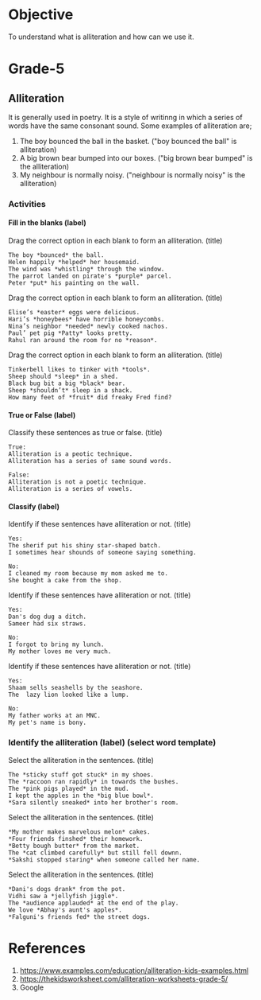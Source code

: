 # Objective

To understand what is alliteration and how can we use it.

# Grade-5

## Alliteration

It is generally used in poetry. It is a style of writinng in which a series of words have the same consonant sound. Some examples of alliteration are;
1. The boy bounced the ball in the basket.
("boy bounced the ball" is alliteration)
2. A big brown bear bumped into our boxes.
("big brown bear bumped" is the alliteration)
3. My neighbour is normally noisy.
("neighbour is normally noisy" is the alliteration)

### Activities

#### Fill in the blanks (label)

Drag the correct option in each blank to form an alliteration. (title)
```
The boy *bounced* the ball.
Helen happily *helped* her housemaid.
The wind was *whistling* through the window.
The parrot landed on pirate's *purple* parcel.
Peter *put* his painting on the wall.
```


Drag the correct option in each blank to form an alliteration. (title)
```
Elise’s *easter* eggs were delicious.
Hari’s *honeybees* have horrible honeycombs.
Nina’s neighbor *needed* newly cooked nachos.
Paul’ pet pig *Patty* looks pretty.
Rahul ran around the room for no *reason*.
```

Drag the correct option in each blank to form an alliteration. (title)
```
Tinkerbell likes to tinker with *tools*.
Sheep should *sleep* in a shed.
Black bug bit a big *black* bear.
Sheep *shouldn’t* sleep in a shack.
How many feet of *fruit* did freaky Fred find?
```

#### True or False (label)

Classify these sentences as true or false. (title)
```
True:
Alliteration is a peotic technique.
Alliteration has a series of same sound words.

False:
Alliteration is not a poetic technique.
Alliteration is a series of vowels.
```

#### Classify (label)

Identify if these sentences have alliteration or not. (title)
```
Yes:
The sherif put his shiny star-shaped batch.
I sometimes hear shounds of someone saying something.

No:
I cleaned my room because my mom asked me to.
She bought a cake from the shop.
```

Identify if these sentences have alliteration or not. (title)
```
Yes:
Dan's dog dug a ditch.
Sameer had six straws.

No:
I forgot to bring my lunch.
My mother loves me very much.
```

Identify if these sentences have alliteration or not. (title)
```
Yes:
Shaam sells seashells by the seashore.
The  lazy lion looked like a lump.

No:
My father works at an MNC.
My pet's name is bony.
```

### Identify the alliteration (label) (select word template)

Select the alliteration in the sentences. (title)
```
The *sticky stuff got stuck* in my shoes.
The *raccoon ran rapidly* in towards the bushes.
The *pink pigs played* in the mud.
I kept the apples in the *big blue bowl*.
*Sara silently sneaked* into her brother's room.
```

Select the alliteration in the sentences. (title)
```
*My mother makes marvelous melon* cakes.
*Four friends finshed* their homework.
*Betty bough butter* from the market.
The *cat climbed carefully* but still fell downn.
*Sakshi stopped staring* when someone called her name.
```

Select the alliteration in the sentences. (title)
```
*Dani's dogs drank* from the pot.
Vidhi saw a *jellyfish jiggle*.
The *audience applauded* at the end of the play.
We love *Abhay's aunt's apples*.
*Falguni's friends fed* the street dogs.
```

# References

1. https://www.examples.com/education/alliteration-kids-examples.html
2. https://thekidsworksheet.com/alliteration-worksheets-grade-5/
3. Google
